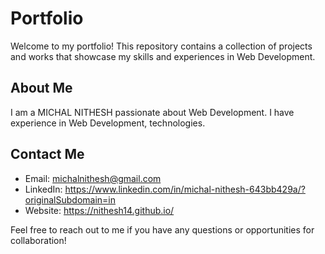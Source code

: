 # Portfolio

Welcome to my portfolio! This repository contains a collection of projects and works that showcase my skills and experiences in Web Development.

## About Me

I am a MICHAL NITHESH passionate about Web Development. I have experience in Web Development, technologies. 

## Contact Me

- Email: michalnithesh@gmail.com
- LinkedIn: https://www.linkedin.com/in/michal-nithesh-643bb429a/?originalSubdomain=in
- Website: https://nithesh14.github.io/

Feel free to reach out to me if you have any questions or opportunities for collaboration!
